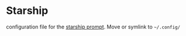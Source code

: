 # Starship

configuration file for the [starship prompt](https://starship.rs/). Move or
symlink to `~/.config/`
